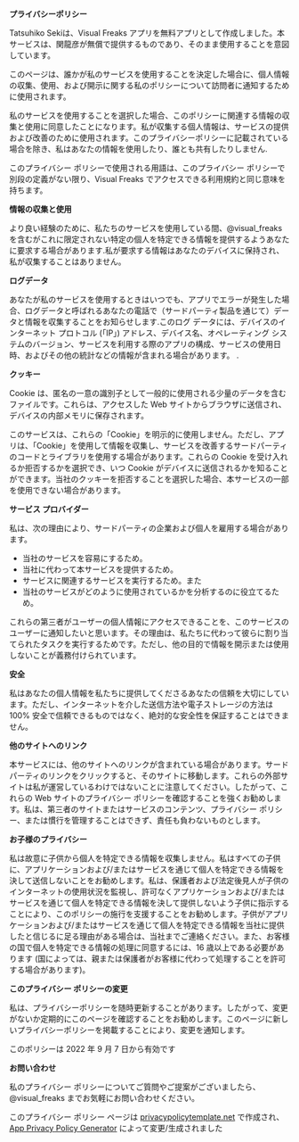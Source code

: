 **プライバシーポリシー**

Tatsuhiko Sekiは、Visual Freaks アプリを無料アプリとして作成しました。本サービスは、関龍彦が無償で提供するものであり、そのまま使用することを意図しています。

このページは、誰かが私のサービスを使用することを決定した場合に、個人情報の収集、使用、および開示に関する私のポリシーについて訪問者に通知するために使用されます。

私のサービスを使用することを選択した場合、このポリシーに関連する情報の収集と使用に同意したことになります。私が収集する個人情報は、サービスの提供および改善のために使用されます。このプライバシーポリシーに記載されている場合を除き、私はあなたの情報を使用したり、誰とも共有したりしません.

このプライバシー ポリシーで使用される用語は、このプライバシー ポリシーで別段の定義がない限り、Visual Freaks でアクセスできる利用規約と同じ意味を持ちます。

**情報の収集と使用**

より良い経験のために、私たちのサービスを使用している間、@visual_freaks を含むがこれに限定されない特定の個人を特定できる情報を提供するようあなたに要求する場合があります.私が要求する情報はあなたのデバイスに保持され、私が収集することはありません。

**ログデータ**

あなたが私のサービスを使用するときはいつでも、アプリでエラーが発生した場合、ログデータと呼ばれるあなたの電話で（サードパーティ製品を通じて）データと情報を収集することをお知らせします.このログ データには、デバイスのインターネット プロトコル (「IP」) アドレス、デバイス名、オペレーティング システムのバージョン、サービスを利用する際のアプリの構成、サービスの使用日時、およびその他の統計などの情報が含まれる場合があります。 .

**クッキー**

Cookie は、匿名の一意の識別子として一般的に使用される少量のデータを含むファイルです。これらは、アクセスした Web サイトからブラウザに送信され、デバイスの内部メモリに保存されます。

このサービスは、これらの「Cookie」を明示的に使用しません。ただし、アプリは、「Cookie」を使用して情報を収集し、サービスを改善するサードパーティのコードとライブラリを使用する場合があります。これらの Cookie を受け入れるか拒否するかを選択でき、いつ Cookie がデバイスに送信されるかを知ることができます。当社のクッキーを拒否することを選択した場合、本サービスの一部を使用できない場合があります。

**サービス プロバイダー**

私は、次の理由により、サードパーティの企業および個人を雇用する場合があります。

* 当社のサービスを容易にするため。
* 当社に代わって本サービスを提供するため。
* サービスに関連するサービスを実行するため。また
* 当社のサービスがどのように使用されているかを分析するのに役立てるため。

これらの第三者がユーザーの個人情報にアクセスできることを、このサービスのユーザーに通知したいと思います。その理由は、私たちに代わって彼らに割り当てられたタスクを実行するためです。ただし、他の目的で情報を開示または使用しないことが義務付けられています。

**安全**

私はあなたの個人情報を私たちに提供してくださるあなたの信頼を大切にしています。ただし、インターネットを介した送信方法や電子ストレージの方法は 100% 安全で信頼できるものではなく、絶対的な安全性を保証することはできません。

**他のサイトへのリンク**

本サービスには、他のサイトへのリンクが含まれている場合があります。サードパーティのリンクをクリックすると、そのサイトに移動します。これらの外部サイトは私が運営しているわけではないことに注意してください。したがって、これらの Web サイトのプライバシー ポリシーを確認することを強くお勧めします。私は、第三者のサイトまたはサービスのコンテンツ、プライバシー ポリシー、または慣行を管理することはできず、責任も負わないものとします。

**お子様のプライバシー**

私は故意に子供から個人を特定できる情報を収集しません。私はすべての子供に、アプリケーションおよび/またはサービスを通じて個人を特定できる情報を決して送信しないことをお勧めします。私は、保護者および法定後見人が子供のインターネットの使用状況を監視し、許可なくアプリケーションおよび/またはサービスを通じて個人を特定できる情報を決して提供しないよう子供に指示することにより、このポリシーの施行を支援することをお勧めします。子供がアプリケーションおよび/またはサービスを通じて個人を特定できる情報を当社に提供したと信じるに足る理由がある場合は、当社までご連絡ください。また、お客様の国で個人を特定できる情報の処理に同意するには、16 歳以上である必要があります (国によっては、親または保護者がお客様に代わって処理することを許可する場合があります)。

**このプライバシー ポリシーの変更**

私は、プライバシーポリシーを随時更新することがあります。したがって、変更がないか定期的にこのページを確認することをお勧めします。このページに新しいプライバシーポリシーを掲載することにより、変更を通知します。

このポリシーは 2022 年 9 月 7 日から有効です

**お問い合わせ**

私のプライバシー ポリシーについてご質問やご提案がございましたら、@visual_freaks までお気軽にお問い合わせください。

このプライバシー ポリシー ページは [privacypolicytemplate.net](https://privacypolicytemplate.net) で作成され、[App Privacy Policy Generator](https://app-privacy-policy-generator.nisrulz) によって変更/生成されました
